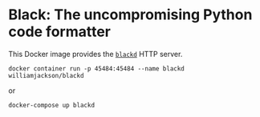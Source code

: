 # Black: The uncompromising Python code formatter

This Docker image provides the [`blackd`](https://black.readthedocs.io/en/stable/blackd.html) HTTP server.

    docker container run -p 45484:45484 --name blackd williamjackson/blackd

or

    docker-compose up blackd
